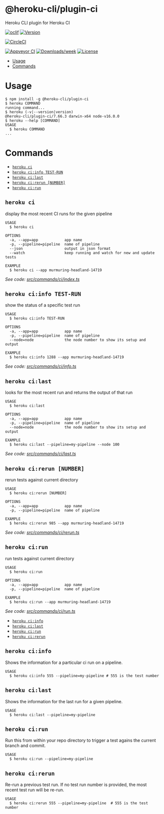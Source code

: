 @heroku-cli/plugin-ci
=====================

Heroku CLI plugin for Heroku CI

[![oclif](https://img.shields.io/badge/cli-oclif-brightgreen.svg)](https://oclif.io)
[![Version](https://img.shields.io/npm/v/@heroku-cli/plugin-ci.svg)](https://npmjs.org/package/@heroku-cli/plugin-ci)

[![CircleCI](https://circleci.com/gh/heroku/cli/tree/master.svg?style=shield)](https://circleci.com/gh/heroku/cli/tree/master)

[![Appveyor CI](https://ci.appveyor.com/api/projects/status/github/heroku/cli?branch=master&svg=true)](https://ci.appveyor.com/project/heroku/cli/branch/master)
[![Downloads/week](https://img.shields.io/npm/dw/@heroku-cli/plugin-ci.svg)](https://npmjs.org/package/@heroku-cli/plugin-ci)
[![License](https://img.shields.io/npm/l/@heroku-cli/plugin-ci.svg)](https://github.com/heroku/cli/blob/master/package.json)

<!-- toc -->
* [Usage](#usage)
* [Commands](#commands)
<!-- tocstop -->
# Usage
<!-- usage -->
```sh-session
$ npm install -g @heroku-cli/plugin-ci
$ heroku COMMAND
running command...
$ heroku (-v|--version|version)
@heroku-cli/plugin-ci/7.66.3 darwin-x64 node-v16.0.0
$ heroku --help [COMMAND]
USAGE
  $ heroku COMMAND
...
```
<!-- usagestop -->
# Commands
<!-- commands -->
* [`heroku ci`](#heroku-ci)
* [`heroku ci:info TEST-RUN`](#heroku-ciinfo-test-run)
* [`heroku ci:last`](#heroku-cilast)
* [`heroku ci:rerun [NUMBER]`](#heroku-cirerun-number)
* [`heroku ci:run`](#heroku-cirun)

## `heroku ci`

display the most recent CI runs for the given pipeline

```
USAGE
  $ heroku ci

OPTIONS
  -a, --app=app            app name
  -p, --pipeline=pipeline  name of pipeline
  --json                   output in json format
  --watch                  keep running and watch for new and update tests

EXAMPLE
  $ heroku ci --app murmuring-headland-14719
```

_See code: [src/commands/ci/index.ts](https://github.com/heroku/cli/blob/v7.66.3/packages/ci/src/commands/ci/index.ts)_

## `heroku ci:info TEST-RUN`

show the status of a specific test run

```
USAGE
  $ heroku ci:info TEST-RUN

OPTIONS
  -a, --app=app            app name
  -p, --pipeline=pipeline  name of pipeline
  --node=node              the node number to show its setup and output

EXAMPLE
  $ heroku ci:info 1288 --app murmuring-headland-14719
```

_See code: [src/commands/ci/info.ts](https://github.com/heroku/cli/blob/v7.66.3/packages/ci/src/commands/ci/info.ts)_

## `heroku ci:last`

looks for the most recent run and returns the output of that run

```
USAGE
  $ heroku ci:last

OPTIONS
  -a, --app=app            app name
  -p, --pipeline=pipeline  name of pipeline
  --node=node              the node number to show its setup and output

EXAMPLE
  $ heroku ci:last --pipeline=my-pipeline --node 100
```

_See code: [src/commands/ci/last.ts](https://github.com/heroku/cli/blob/v7.66.3/packages/ci/src/commands/ci/last.ts)_

## `heroku ci:rerun [NUMBER]`

rerun tests against current directory

```
USAGE
  $ heroku ci:rerun [NUMBER]

OPTIONS
  -a, --app=app            app name
  -p, --pipeline=pipeline  name of pipeline

EXAMPLE
  $ heroku ci:rerun 985 --app murmuring-headland-14719
```

_See code: [src/commands/ci/rerun.ts](https://github.com/heroku/cli/blob/v7.66.3/packages/ci/src/commands/ci/rerun.ts)_

## `heroku ci:run`

run tests against current directory

```
USAGE
  $ heroku ci:run

OPTIONS
  -a, --app=app            app name
  -p, --pipeline=pipeline  name of pipeline

EXAMPLE
  $ heroku ci:run --app murmuring-headland-14719
```

_See code: [src/commands/ci/run.ts](https://github.com/heroku/cli/blob/v7.66.3/packages/ci/src/commands/ci/run.ts)_
<!-- commandsstop -->
* [`heroku ci:info`](#heroku-ci-info)
* [`heroku ci:last`](#heroku-ci-last)
* [`heroku ci:run`](#heroku-ci-run)
* [`heroku ci:rerun`](#heroku-ci-rerun)

## `heroku ci:info`

Shows the information for a particular ci run on a pipeline.

```
USAGE
  $ heroku ci:info 555 --pipeline=my-pipeline # 555 is the test number
```

## `heroku ci:last`

Shows the information for the last run for a given pipeline.

```
USAGE
  $ heroku ci:last --pipeline=my-pipeline
```

## `heroku ci:run`

Run this from within your repo directory to trigger a test agains the current branch and commit.

```
USAGE
  $ heroku ci:run --pipeline=my-pipeline
```

## `heroku ci:rerun`

Re-run a previous test run. If no test run number is provided, the most recent test run will be re-run.

```
USAGE
  $ heroku ci:rerun 555 --pipeline=my-pipeline  # 555 is the test number
```

